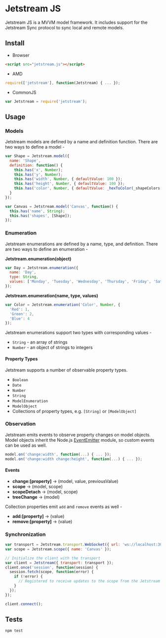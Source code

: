 # Jetstream JS

Jetstream JS is a MVVM model framework. It includes support for the Jetstream Sync protocol to sync local and remote models.

## Install

- Browser
```html
<script src="jetstream.js"></script>
```
- AMD
```javascript
require(['jetstream'], function(Jetstream) { ... });
```
- CommonJS
```javascript
var Jetstream = require('jetstream');
```

## Usage

### Models

Jetstream models are defined by a name and definition function. There are two ways to define a model -

```javascript
var Shape = Jetstream.model({
  name: 'Shape',
  definition: function() {
    this.has('x', Number);
    this.has('y', Number);
    this.has('width', Number, { defaultValue: 100 });
    this.has('height', Number, { defaultValue: 100 });
    this.has('color', Number, { defaultValue: _hexToColor(_shapeColors[0]) });
  }
});

var Canvas = Jetstream.model('Canvas', function() {
  this.has('name', String);
  this.has('shapes', [Shape]);
});
```

### Enumeration

Jetstream enumerations are defined by a name, type, and definition. There are two ways to define an enumeration -

**Jetstream.enumeration(object)**
```javascript
var Day = Jetstream.enumeration({
  name: 'Day',
  type: String,
  values: ['Monday', 'Tuesday', 'Wednesday', 'Thursday', 'Friday', 'Saturday', 'Sunday']
});
```

**Jetstream.enumeration(name, type, values)**
```javascript
var Color = Jetstream.enumeration('Color', Number, {
  'Red': 1,
  'Green': 2,
  'Blue': 4
});
```

Jetstream enumerations support two types with corresponding values -

- `String` - an array of strings
- `Number` - an object of strings to integers

#### Property Types

Jetstream supports a number of observable property types.

- `Boolean`
- `Date`
- `Number`
- `String`
- `ModelEnumeration`
- `ModelObject`
- Collections of property types, e.g. `[String]` or `[ModelObject]`

### Observation

Jetstream emits events to observe property changes on model objects. Model objects inherit the Node.js [EventEmitter](http://nodejs.org/api/events.html) module, so custom events can be used as well.

```javascript
model.on('change:width', function(...) { ... });
model.on('change:width change:height', function(...) { ... });
```

#### Events
- **change:[property]** -> (model, value, previousValue)
- **scope** -> (model, scope)
- **scopeDetach** -> (model, scope)
- **treeChange** -> (model)

Collection properties emit `add` and `remove` events as well -

- **add:[property]** -> (value)
- **remove:[property]** -> (value)

### Synchronization

```javascript
var transport = Jetstream.transport.WebSocket({ url: 'ws://localhost:3000' });
var scope = Jetstream.scope({ name: 'Canvas' });

// Initialize the client with the transport
var client = Jetstream({ transport: transport });
client.once('session', function(session) {
  session.fetch(scope, function(error) {
    if (!error) {
      // Registered to receive updates to the scope from the Jetstream server
    }
  });
});

client.connect();
```

## Tests

`npm test`
